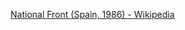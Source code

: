﻿[National Front (Spain, 1986) - Wikipedia](https://en.wikipedia.org/wiki/National_Front_(Spain,_1986))